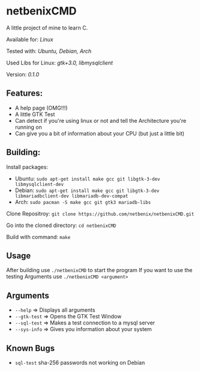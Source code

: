 # **netbenixCMD**

A little project of mine to learn C.

Available for: *Linux*

Tested with: *Ubuntu, Debian, Arch*

Used Libs for Linux: *gtk+3.0, libmysqlclient*

Version: *0.1.0* 

## Features:
- A help page (OMG!!!)
- A little GTK Test
- Can detect if you're using linux or not and tell the Architecture you're running on
- Can give you a bit of information about your CPU (but just a little bit)

## Building:
Install packages: 

- Ubuntu: ```sudo apt-get install make gcc git libgtk-3-dev libmysqlclient-dev```
- Debian: ```sudo apt-get install make gcc git libgtk-3-dev libmariadbclient-dev libmariadb-dev-compat```
- Arch: ```sudo pacman -S make gcc git gtk3 mariadb-libs```

Clone Repositroy: ```git clone https://github.com/netbenix/netbenixCMD.git```

Go into the cloned directory: ```cd netbenixCMD```

Build with command: ```make```

## Usage
After building use ```./netbenixCMD``` to start the program
If you want to use the testing Arguments use ```./netbenixCMD <argument>```

## Arguments
- ```--help```      	=> Displays all arguments
- ```--gtk-test``` 		=> Opens the GTK Test Window
- ```--sql-test```		=> Makes a test connection to a mysql server
- ```--sys-info```  	=> Gives you information about your system

## Known Bugs
- ```sql-test``` sha-256 passwords not working on Debian